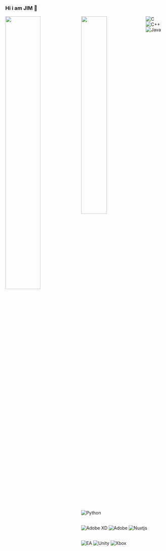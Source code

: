 ### Hi i am JIM 👋

<img  align="left" width="47%"  src = "https://github-readme-stats.vercel.app/api?username=sajjadjim&show_icons=true&theme=default" />

<img  align="left" width ="40%"  src = "https://github-readme-stats.vercel.app/api/top-langs/?username=sajjadjim&layout=compact" />




![C](https://img.shields.io/badge/c-%2300599C.svg?style=for-the-badge&logo=c&logoColor=white)  
![C++](https://img.shields.io/badge/c++-%2300599C.svg?style=for-the-badge&logo=c%2B%2B&logoColor=white) 
![Java](https://img.shields.io/badge/java-%23ED8B00.svg?style=for-the-badge&logo=openjdk&logoColor=white) 
![Python](https://img.shields.io/badge/python-3670A0?style=for-the-badge&logo=python&logoColor=ffdd54)

 
<br> ![Adobe XD](https://img.shields.io/badge/Adobe%20XD-470137?style=for-the-badge&logo=Adobe%20XD&logoColor=#FF61F6) 
![Adobe](https://img.shields.io/badge/adobe-%23FF0000.svg?style=for-the-badge&logo=adobe&logoColor=white)
	![Nuxtjs](https://img.shields.io/badge/Nuxt-002E3B?style=for-the-badge&logo=nuxtdotjs&logoColor=#00DC82)

 
 <br> ![EA](https://img.shields.io/badge/ea-%23000000.svg?style=for-the-badge&logo=ea&logoColor=white) 
 ![Unity](https://img.shields.io/badge/unity-%23000000.svg?style=for-the-badge&logo=unity&logoColor=white)
 ![Xbox](https://img.shields.io/badge/xbox-%23107C10.svg?style=for-the-badge&logo=xbox&logoColor=white)

